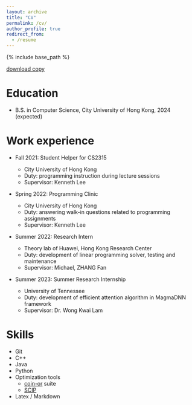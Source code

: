 ```yaml
---
layout: archive
title: "CV"
permalink: /cv/
author_profile: true
redirect_from:
  - /resume
---
```


{% include base_path %}

[download copy](http://AharenDaisuki.github.io/files/resume_gs.pdf)

Education
======
* B.S. in Computer Science, City University of Hong Kong, 2024 (expected)

<!--* M.S. in Jekyll, GitHub University, 2014
* Ph.D in Version Control Theory, GitHub University, 2018 (expected)-->

Work experience
======

* Fall 2021: Student Helper for CS2315
  * City University of Hong Kong
  * Duty: programming instruction during lecture sessions
  * Supervisor: Kenneth Lee

* Spring 2022: Programming Clinic
  * City University of Hong Kong
  * Duty: answering walk-in questions related to programming assignments
  * Supervisor: Kenneth Lee

* Summer 2022: Research Intern
  * Theory lab of Huawei, Hong Kong Research Center
  * Duty: development of linear programming solver, testing and maintenance
  * Supervisor: Michael, ZHANG Fan

* Summer 2023: Summer Research Internship
  * University of Tennessee
  * Duty: development of efficient attention algorithm in MagmaDNN framework
  * Supervisor: Dr. Wong Kwai Lam
  
Skills
======
* Git
* C++
* Java
* Python
* Optimization tools
  * [coin-or](https://github.com/coin-or) suite
  * [SCIP](https://github.com/scipopt/scip)
* Latex / Markdown

<!---
Publications
======
  <ul>{% for post in site.publications %}
    {% include archive-single-cv.html %}
  {% endfor %}</ul>
  
Talks
======
  <ul>{% for post in site.talks %}
    {% include archive-single-talk-cv.html %}
  {% endfor %}</ul>
  
Teaching
======
  <ul>{% for post in site.teaching %}
    {% include archive-single-cv.html %}
  {% endfor %}</ul>
  
Service and leadership
======
* Currently signed in to 43 different slack teams--->
